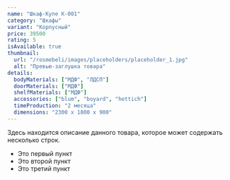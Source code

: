 ```yaml
---
name: "Шкаф-Купе К-001"
category: "Шкафы"
variant: "Корпусный"
price: 39500
rating: 5
isAvailable: true
thumbnail:
  url: "/rosmebeli/images/placeholders/placeholder_1.jpg"
  alt: "Превью-заглушка товара"
details:
  bodyMaterials: ["МДФ", "ЛДСП"]
  doorMaterials: ["МДФ"]
  shelfMaterials: ["МДФ"]
  accessories: ["blum", "boyard", "hettich"]
  timeProduction: "2 месяца"
  dimensions: "2300 х 1800 х 900"
---
```


Здесь находится описание данного товара, которое может содержать несколько строк.

- Это первый пункт
- Это второй пункт
- Это третий пункт
